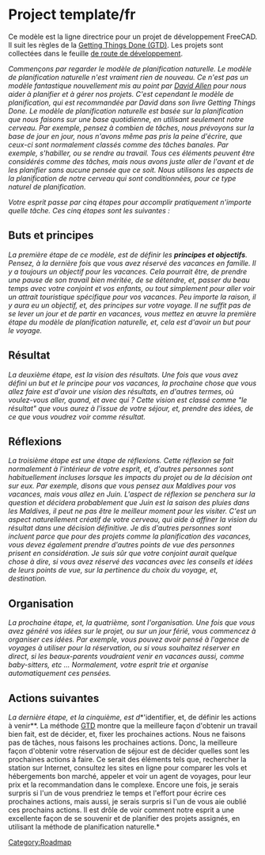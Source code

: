 # Project template/fr
 Ce modèle est la ligne directrice pour un projet de développement FreeCAD. Il suit les règles de la [Getting Things Done (GTD)](http://fr.wikipedia.org/wiki/Getting_Things_Done). Les projets sont collectées dans le feuille [de route de développement](Development_roadmap/fr.md).

*Commençons par regarder le modèle de planification naturelle. Le modèle de planification naturelle n\'est vraiment rien de nouveau. Ce n\'est pas un modèle fantastique nouvellement mis au point par [David Allen](http://fr.wikipedia.org/wiki/David_Allen_(auteur)) pour nous aider à planifier et à gérer nos projets. C\'est cependant le modèle de planification, qui est recommandée par David dans son livre Getting Things Done. Le modèle de planification naturelle est basée sur la planification que nous faisons sur une base quotidienne, en utilisant seulement notre cerveau. Par exemple, pensez à combien de tâches, nous prévoyons sur la base de jour en jour, nous n\'avons même pas pris la peine d\'écrire, que ceux-ci sont normalement classés comme des tâches banales. Par exemple, s\'habiller, ou se rendre au travail. Tous ces éléments peuvent être considérés comme des tâches, mais nous avons juste aller de l\'avant et de les planifier sans aucune pensée que ce soit. Nous utilisons les aspects de la planification de notre cerveau qui sont conditionnées, pour ce type naturel de planification.*

*Votre esprit passe par cinq étapes pour accomplir pratiquement n\'importe quelle tâche. Ces cinq étapes sont les suivantes :*

## Buts et principes 

*La première étape de ce modèle, est de définir les **principes et objectifs**. Pensez, à la dernière fois que vous avez réservé des vacances en famille. Il y a toujours un objectif pour les vacances. Cela pourrait être, de prendre une pause de son travail bien méritée, de se détendre, et, passer du beau temps avec votre conjoint et vos enfants, ou tout simplement pour aller voir un attrait touristique spécifique pour vos vacances. Peu importe la raison, il y aura eu un objectif, et, des principes sur votre voyage. Il ne suffit pas de se lever un jour et de partir en vacances, vous mettez en œuvre la première étape du modèle de planification naturelle, et, cela est d\'avoir un but pour le voyage.*

## Résultat

*La deuxième étape, est la vision des résultats. Une fois que vous avez défini un but et le principe pour vos vacances, la prochaine chose que vous allez faire est d\'avoir une vision des résultats, en d\'autres termes, où voulez-vous aller, quand, et avec qui ? Cette vision est classé comme \"le résultat\" que vous aurez à l\'issue de votre séjour, et, prendre des idées, de ce que vous voudrez voir comme résultat.*

## Réflexions

*La troisième étape est une étape de réflexions. Cette réflexion se fait normalement à l\'intérieur de votre esprit, et, d\'autres personnes sont habituellement incluses lorsque les impacts du projet ou de la décision ont sur eux. Par exemple, disons que vous pensez aux Maldives pour vos vacances, mais vous allez en Juin. L\'aspect de réflexion se penchera sur la question et décidera probablement que Juin est la saison des pluies dans les Maldives, il peut ne pas être le meilleur moment pour les visiter. C\'est un aspect naturellement créatif de votre cerveau, qui aide à affiner la vision du résultat dans une décision définitive. Je dis d\'autres personnes sont incluent parce que pour des projets comme la planification des vacances, vous devez également prendre d\'autres points de vue des personnes prisent en considération. Je suis sûr que votre conjoint aurait quelque chose à dire, si vous avez réservé des vacances avec les conseils et idées de leurs points de vue, sur la pertinence du choix du voyage, et, destination.*

## Organisation

*La prochaine étape, et, la quatrième, sont l\'organisation. Une fois que vous avez généré vos idées sur le projet, ou sur un jour férié, vous commencez à organiser ces idées. Par exemple, vous pouvez avoir pensé à l\'agence de voyages à utiliser pour la réservation, ou si vous souhaitez réserver en direct, si les beaux-parents voudraient venir en vacances aussi, comme baby-sitters, etc \... Normalement, votre esprit trie et organise automatiquement ces pensées.*

## Actions suivantes 

*La dernière étape, et la cinquième, est d**\'identifier, et, de définir les actions à venir**. La méthode [GTD](http://fr.wikipedia.org/wiki/Getting_Things_Done) montre que la meilleure façon d\'obtenir un travail bien fait, est de décider, et, fixer les prochaines actions. Nous ne faisons pas de tâches, nous faisons les prochaines actions. Donc, la meilleure façon d\'obtenir votre réservation de séjour est de décider quelles sont les prochaines actions à faire. Ce serait des éléments tels que, rechercher la station sur Internet, consultez les sites en ligne pour comparer les vols et hébergements bon marché, appeler et voir un agent de voyages, pour leur prix et la recommandation dans le complexe. Encore une fois, je serais surpris si l\'un de vous prendriez le temps et l\'effort pour écrire ces prochaines actions, mais aussi, je serais surpris si l\'un de vous aie oublié ces prochains actions. Il est drôle de voir comment notre esprit a une excellente façon de se souvenir et de planifier des projets assignés, en utilisant la méthode de planification naturelle.*



[Category:Roadmap](Category:Roadmap.md)
